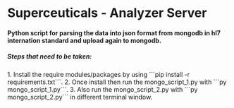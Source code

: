 # Superceuticals - Analyzer Server 

<h4>Python script for parsing the data into json format from mongodb in hl7 internation standard and upload again to mongodb.</h4>
 
 <h5>Steps that need to be taken:</h5>
 1. Install the require modules/packages by using ```pip install -r requirements.txt```.
 2. Once install then run the mongo_script_1.py with ```py mongo_script_1.py```.
 3. Also run the mongo_script_2.py with ```py mongo_script_2.py``` in different terminal window.
